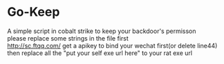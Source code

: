 # Go-Keep
A simple script in cobalt strike to keep your backdoor's permisson
<br>please replace some strings in the file first
<br>http://sc.ftqq.com/ get a apikey to bind your wechat first(or delete line44)
<br>then replace all the "put your self exe url here" to your rat exe url
